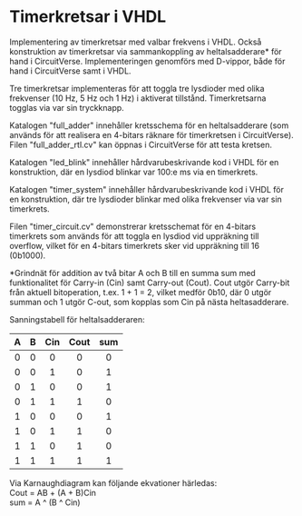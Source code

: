 # Timerkretsar i VHDL
Implementering av timerkretsar med valbar frekvens i VHDL.
Också konstruktion av timerkretsar via sammankoppling av heltalsadderare* för hand i CircuitVerse.
Implementeringen genomförs med D-vippor, både för hand i CircuitVerse samt i VHDL.

Tre timerkretsar implementeras för att toggla tre lysdioder med olika frekvenser (10 Hz, 5 Hz och 1 Hz) i aktiverat tillstånd.
Timerkretsarna togglas via var sin tryckknapp.

Katalogen "full_adder" innehåller kretsschema för en heltalsadderare (som används för att realisera en 4-bitars räknare för timerkretsen i CircuitVerse).
Filen "full_adder_rtl.cv" kan öppnas i CircuitVerse för att testa kretsen.

Katalogen "led_blink" innehåller hårdvarubeskrivande kod i VHDL för en konstruktion, där en lysdiod blinkar var 100:e ms via en timerkrets.

Katalogen "timer_system" innehåller hårdvarubeskrivande kod i VHDL för en konstruktion, där tre lysdioder blinkar med olika frekvenser
via var sin timerkrets.

Filen "timer_circuit.cv" demonstrerar kretsschemat för en 4-bitars timerkrets som används för att toggla en lysdiod vid uppräkning till overflow,
vilket för en 4-bitars timerkrets sker vid uppräkning till 16 (0b1000).

*Grindnät för addition av två bitar A och B till en summa sum med funktionalitet för Carry-in (Cin) samt Carry-out (Cout).
Cout utgör Carry-bit från aktuell bitoperation, t.ex. 1 + 1 = 2, vilket medför 0b10, där 0 utgör summan och 1 utgör C-out,
som kopplas som Cin på nästa heltasadderare.

Sanningstabell för heltalsadderaren:

|  A  |  B  | Cin | Cout | sum |
| :-: | :-: | :-: | :-:  | :-: |
|  0  |  0  |  0  |  0   |  0  |
|  0  |  0  |  1  |  0   |  1  |
|  0  |  1  |  0  |  0   |  1  |
|  0  |  1  |  1  |  1   |  0  |
|  1  |  0  |  0  |  0   |  1  |
|  1  |  0  |  1  |  1   |  0  |
|  1  |  1  |  0  |  1   |  0  |
|  1  |  1  |  1  |  1   |  1  |

Via Karnaughdiagram kan följande ekvationer härledas:\
Cout = AB + (A + B)Cin\
sum = A ^ (B ^ Cin)